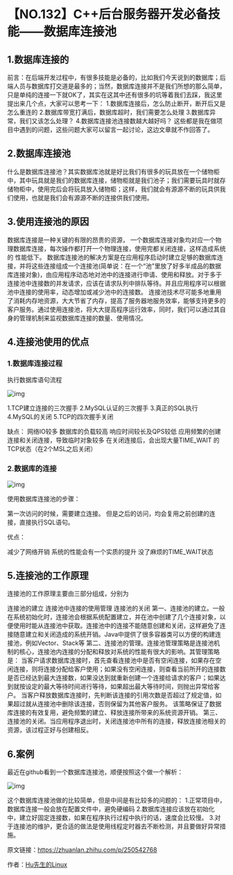 # 【NO.132】C++后台服务器开发必备技能——数据库连接池

## 1.数据库连接的

前言：在后端开发过程中，有很多技能是必备的，比如我们今天说到的数据库；后端人员与数据库打交道是最多的；当然，数据库连接并不是我们所想的那么简单，只是单纯的连接一下就OK了，其实在这其中还有很多的坑等着我们去踩，我这里提出来几个点，大家可以思考一下：
1.数据库连接后，怎么防止断开，断开后又是怎么重连的
2.数据库带宽打满后，数据库超时，我们需要怎么处理
3.数据库异常，我们又该怎么处理？
4.数据库连接池连接数越大越好吗？
这些都是我在做项目中遇到的问题，这些问题大家可以留言一起讨论，这边文章就不作回答了。

## **2.数据库连接池**

什么是数据库连接池？其实数据库池就是好比我们有很多的玩具放在一个储物柜中，其中玩具就是我们的数据库连接，储物柜就是我们池子；我们需要玩具时就存储物柜中，使用完后会将玩具放入储物柜；这样，我们就会有源源不断的玩具供我们使用，也就是我们会有源源不断的连接供我们使用。

## **3.使用连接池的原因**

数据库连接是一种关键的有限的昂贵的资源， 一个数据库连接对象均对应一个物理数据库连接，每次操作都打开一个物理连接，使用完都关闭连接，这样造成系统的 性能低下。 数据库连接池的解决方案是在应用程序启动时建立足够的数据库连接，并将这些连接组成一个连接池(简单说：在一个“池”里放了好多半成品的数据库连接对象)，由应用程序动态地对池中的连接进行申请、使用和释放。对于多于连接池中连接数的并发请求，应该在请求队列中排队等待。并且应用程序可以根据池中连接的使用率，动态增加或减少池中的连接数。 连接池技术尽可能多地重用了消耗内存地资源，大大节省了内存，提高了服务器地服务效率，能够支持更多的客户服务。通过使用连接池，将大大提高程序运行效率，同时，我们可以通过其自身的管理机制来监视数据库连接的数量、使用情况。

## **4.连接池使用的优点**

### 1.数据库连接过程

执行数据库语句流程

![img](https://pic4.zhimg.com/80/v2-b1fcd220075e4b8617bccf9977f79e87_720w.webp)

1.TCP建立连接的三次握手
2.MySQL认证的三次握手
3.真正的SQL执行
4.MySQL的关闭
5.TCP的四次握手关闭

缺点：
网络IO较多
数据库的负载较高
响应时间较长及QPS较低
应用频繁的创建连接和关闭连接，导致临时对象较多
在关闭连接后，会出现大量TIME_WAIT 的TCP状态（在2个MSL之后关闭）

### 2.数据库的连接

![img](https://pic2.zhimg.com/80/v2-a8cf302ed0c53994c0fe44ee8fb0ab75_720w.webp)

使用数据库连接池的步骤：

第一次访问的时候，需要建立连接。 但是之后的访问，均会复用之前创建的连接，直接执行SQL语句。

优点：

减少了网络开销
系统的性能会有一个实质的提升
没了麻烦的TIME_WAIT状态

## **5.连接池的工作原理**

连接池的工作原理主要由三部分组成，分别为

连接池的建立
连接池中连接的使用管理
连接池的关闭
第一、连接池的建立。一般在系统初始化时，连接池会根据系统配置建立，并在池中创建了几个连接对象，以便使用时能从连接池中获取。连接池中的连接不能随意创建和关闭，这样避免了连接随意建立和关闭造成的系统开销。Java中提供了很多容器类可以方便的构建连接池，例如Vector、Stack等
第二、连接池的管理。连接池管理策略是连接池机制的核心，连接池内连接的分配和释放对系统的性能有很大的影响。其管理策略是：
当客户请求数据库连接时，首先查看连接池中是否有空闲连接，如果存在空闲连接，则将连接分配给客户使用；如果没有空闲连接，则查看当前所开的连接数是否已经达到最大连接数，如果没达到就重新创建一个连接给请求的客户；如果达到就按设定的最大等待时间进行等待，如果超出最大等待时间，则抛出异常给客户。
当客户释放数据库连接时，先判断该连接的引用次数是否超过了规定值，如果超过就从连接池中删除该连接，否则保留为其他客户服务。
该策略保证了数据库连接的有效复用，避免频繁的建立、释放连接所带来的系统资源开销。
第三、连接池的关闭。当应用程序退出时，关闭连接池中所有的连接，释放连接池相关的资源，该过程正好与创建相反。

## **6.案例**

最近在github看到一个数据库连接池，顺便按照这个做一个解析：

![img](https://pic2.zhimg.com/80/v2-46ae81bb8e0c21653574b5d5b11cfc81_720w.webp)

这个数据库连接池做的比较简单，但是中间是有比较多的问题的：
1.正常项目中，数据库连接一般会放在配置文件中，避免硬编码
2.数据库连接应该放在初始化中，建立好固定连接数，如果在程序执行过程中执行的话，速度会比较慢。
3.对于连接池的维护，更合适的做法是使用线程定时器去不断检测，并且要做好异常措施。

原文链接：https://zhuanlan.zhihu.com/p/250542768

作者：[Hu先生的Linux](https://www.zhihu.com/people/huhu520-10)